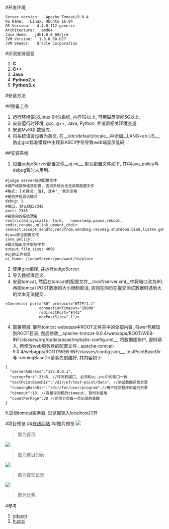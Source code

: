 #开发环境
```
Server version:   Apache Tomcat/9.0.4
OS Name:   Linux, Ubuntu 16.04
OS Version:   4.4.0-112-generic
Architecture:   amd64
Java Home:   jdk1.8.0_60/jre
JVM Version:   1.8.0_60-b27
JVM Vendor:   Oracle Corporation
```
#评测支持语言
1. __C__
2. __C++__
3. __Java__
4. __Python2.x__
5. __Python3.x__

#安装方法

##预备工作
1. 运行环境要求Linux 64位系统, 内存1G以上, 可用磁盘空间5G以上.
2. 安装运行时环境, gcc, g++, Java, Python, 并设置相关环境变量.
3. 安装MySQL数据库.
4. 将系统语言设置为英文, 在__/etc/default/locale__中添加__LANG=en.US__, 防止gcc标准错误中出现非ASCII字符导致web端显示乱码.

##安装系统
1. 设置judgeServer配置文件__oj.ini__, 默认配置文件如下, 其中java_policy与debug暂时未用到.
```
#judge server系统配置文件
#请严格按照格式配置, 否则系统会无法读取配置文件
#格式: [关键词:_值], 其中'_'表示空格
#是否开启调试模式
debug: 1
#端口, 默认端口2345
port: 2345
#被禁用的系统调用
restricted_syscalls: fork,   nanosleep,pause,reboot,   rmdir,rename,unlink,umount,chdir   connect,accept,sendto,recvfrom,sendmsg,recvmsg,shutdown,bind,listen,getsockname,getpeername,socketpair,setsockopt,getsockopt
#java安全配置文件
java_policy:
#最大输出文件限制字节
output_file_size: 4096
#oj的工作目录
oj_home: /judgeServer/you/want/to/place
```
2. 使用gcc编译, 并运行judgeServer.
3. 导入数据库定义.
4. 安装tomcat, 然后在tomcat的配置文件__/conf/server.xml__中将端口改为80, 再把tomcat POST数据的大小限制取消, 否则在网页在提交测试数据时遇到大的文本无法提交.
```
<Connector port="80" protocol="HTTP/1.1"
               connectionTimeout="20000"
               redirectPort="8443" 
               maxPostSize="-1"/>
```
4. 部署项目, 删除tomcat webapps中ROOT文件夹中的全部内容, 将war包解压到ROOT目录, 然后修改__apache-tomcat-9.0.4/webapps/ROOT/WEB-INF/classes/org/oj/database/mybatis-config.xml__, 将数据库账户, 密码填入, 再修改web服务器的配置文件__apache-tomcat-9.0.4/webapps/ROOT/WEB-INF/classes/config.json__, testPointBaseDir与 runningBaseDir请事先创建好, 其内容如下:
```
{
  "serverAddress":"127.0.0.1",
  "serverPort":2345, //评测机端口, 必须和oj.ini中的端口一致
  "testPointBaseDir":"/dir/of/test-point/data", //测试数据存放目录
  "runningBaseDir":"/dir/for/user/program",//用户提交程序的运行目录
  "timeout":10, //连接评测机的timeout, 暂时未使用
  "countPerPage":20 //网页分页每一页记录的条数
}
```
5.启动tomcat服务器, 浏览器输入localhost打开

#项目预览
##[在线网站](http://oj.xy1234.cc/)
##图片预览
![](https://raw.githubusercontent.com/xanarry/oj/master/demo-pics/home.png)
> 图为首页.

![](https://raw.githubusercontent.com/xanarry/oj/master/demo-pics/problem-list.png)
> 图为题目列表.

![](https://raw.githubusercontent.com/xanarry/oj/master/demo-pics/submit-record.png)
> 图为提交记录.

![](https://raw.githubusercontent.com/xanarry/oj/master/demo-pics/contest-overview.png)
> 图为比赛.

#参考
1. [qdacm](https://qdacm.com/)
2. [hustoj](https://github.com/zhblue/hustoj)
